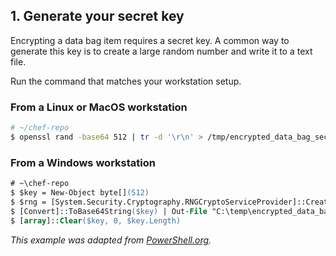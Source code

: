 ## 1. Generate your secret key

Encrypting a data bag item requires a secret key. A common way to generate this key is to create a large random number and write it to a text file.

Run the command that matches your workstation setup.

### From a Linux or MacOS workstation

```bash
# ~/chef-repo
$ openssl rand -base64 512 | tr -d '\r\n' > /tmp/encrypted_data_bag_secret
```

### From a Windows workstation

```ps
# ~\chef-repo
$ $key = New-Object byte[](512)
$ $rng = [System.Security.Cryptography.RNGCryptoServiceProvider]::Create().GetBytes($key)
$ [Convert]::ToBase64String($key) | Out-File "C:\temp\encrypted_data_bag_secret"
$ [array]::Clear($key, 0, $key.Length)
```

<p style="font-size: 14px; font-style: italic;">
This example was adapted from <a href="http://powershell.org/wp/2014/02/01/revisited-powershell-and-encryption/">PowerShell.org</a>.
</p>
